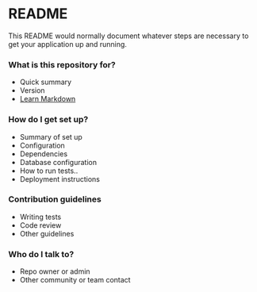 # README #

This README would normally document whatever steps are necessary to get your application up and running.

### What is this repository for? ###

* Quick summary
* Version
* [Learn Markdown](https://bitbucket.org/tutorials/markdowndemo)

### How do I get set up? ###

* Summary of set up
* Configuration
* Dependencies
* Database configuration
* How to run tests..
* Deployment instructions

### Contribution guidelines ###

* Writing tests
* Code review
* Other guidelines

### Who do I talk to? ###

* Repo owner or admin
* Other community or team contact